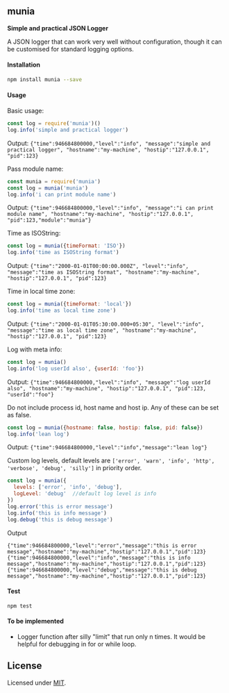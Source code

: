 ## munia

**Simple and practical JSON Logger**

A JSON logger that can work very well without configuration, though it can be customised for standard logging options.

#### Installation

```sh
npm install munia --save
```

#### Usage
Basic usage:
```javascript
const log = require('munia')()
log.info('simple and practical logger')
```
Output: `{"time":946684800000,"level":"info", "message":"simple and practical logger", "hostname":"my-machine", "hostip":"127.0.0.1", "pid":123}`

Pass module name:
```javascript
const munia = require('munia')
const log = munia('munia')
log.info('i can print module name')
```
Output: `{"time":946684800000,"level":"info", "message":"i can print module name", "hostname":"my-machine", "hostip":"127.0.0.1", "pid":123,"module":"munia"}`

Time as ISOString:
```javascript
const log = munia({timeFormat: 'ISO'})
log.info('time as ISOString format')
```

Output: `{"time":"2000-01-01T00:00:00.000Z", "level":"info", "message":"time as ISOString format", "hostname":"my-machine", "hostip":"127.0.0.1", "pid":123}`

Time in local time zone:
```javascript
const log = munia({timeFormat: 'local'})
log.info('time as local time zone')
```
Output: `{"time":"2000-01-01T05:30:00.000+05:30", "level":"info", "message":"time as local time zone", "hostname":"my-machine", "hostip":"127.0.0.1", "pid":123}`

Log with meta info:
```javascript
const log = munia()
log.info('log userId also', {userId: 'foo'})
```
Output: `{"time":946684800000,"level":"info", "message":"log userId also", "hostname":"my-machine", "hostip":"127.0.0.1", "pid":123, "userId":"foo"}`

Do not include process id, host name and host ip. Any of these can be set as false.
```javascript
const log = munia({hostname: false, hostip: false, pid: false})
log.info('lean log')
```
Output: `{"time":946684800000,"level":"info","message":"lean log"}`

Custom log levels, default levels are `['error', 'warn', 'info', 'http', 'verbose', 'debug', 'silly']` in priority order.
```javascript
const log = munia({
  levels: ['error', 'info', 'debug'],
  logLevel: 'debug'  //default log level is info
})
log.error('this is error message')
log.info('this is info message')
log.debug('this is debug message')
```
Output
```shell
{"time":946684800000,"level":"error","message":"this is error message","hostname":"my-machine","hostip":"127.0.0.1","pid":123}
{"time":946684800000,"level":"info","message":"this is info message","hostname":"my-machine","hostip":"127.0.0.1","pid":123}
{"time":946684800000,"level":"debug","message":"this is debug message","hostname":"my-machine","hostip":"127.0.0.1","pid":123}
```

#### Test

```shell
npm test
```

#### To be implemented

* Logger function after silly "limit" that run only n times. It would be helpful for debugging in for or while loop.

## License

Licensed under [MIT](./LICENSE).
